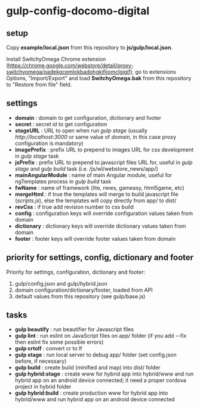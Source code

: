 # gulp-config-docomo-digital

## setup

Copy **example/local.json** from this repository to **js/gulp/local.json**.

Install SwitchyOmega Chrome extension (https://chrome.google.com/webstore/detail/proxy-switchyomega/padekgcemlokbadohgkifijomclgjgif), go to extensions Options, "Import/Export" and load **SwitchyOmega.bak** from this repository to "Restore from file" field.

## settings

- **domain** : domain to get configuration, dictionary and footer
- **secret** : secret id to get configuration
- **stageURL** : URL to open when run *gulp stage* (usually *http://localhost:3000* or same value of *domain*, in this case proxy configuration is mandatory)
- **imagePrefix** : prefix URL to prepend to images URL for css development in *gulp stage* task
- **jsPrefix** : prefix URL to prepend to javascript files URL for, useful in *gulp stage* and *gulp build* task (i.e. /js/wl/webstore_news/app/)
- **mainAngularModule** : name of main Angular module, useful for ngTemplates process in *gulp build* task
- **fwName** : name of framework (lite, news, gameasy, html5game, etc)
- **mergeHtml** : if true the templates will merge to build javascript file (*scripts.js*), else the templates will copy directly from app/ to dist/
- **revCss** : if true add revision number to css build
- **config** : configuration keys will override configuration values taken from domain
- **dictionary** : dictionary keys will override dictionary values taken from domain
- **footer** : footer keys will override footer values taken from domain

## priority for settings, config, dictionary and footer

Priority for settings, configuration, dictionary and footer:
1. gulp/config.json and gulp/hybrid.json
2. domain configuration/dictionary/footer, loaded from API
3. default values from this repository (see gulp/base.js)

## tasks

- **gulp beautify** : run beautifier for Javascript files
- **gulp lint** : run eslint on JavaScript files on app/ folder (if you add --fix then eslint fix some possible errors)
- **gulp crtolf** : convert cr to lf
- **gulp stage** : run local server to debug app/ folder (set config.json before, if necessary)
- **gulp build** : create build (minified and map) into dist/ folder
- **gulp hybrid:stage** : create www for hybrid app into hybrid/www and run hybrid app on an android device connected; it need a proper cordova project in hybrid folder
- **gulp hybrid:build** : create production www for hybrid app into hybrid/www and run hybrid app on an android device connected